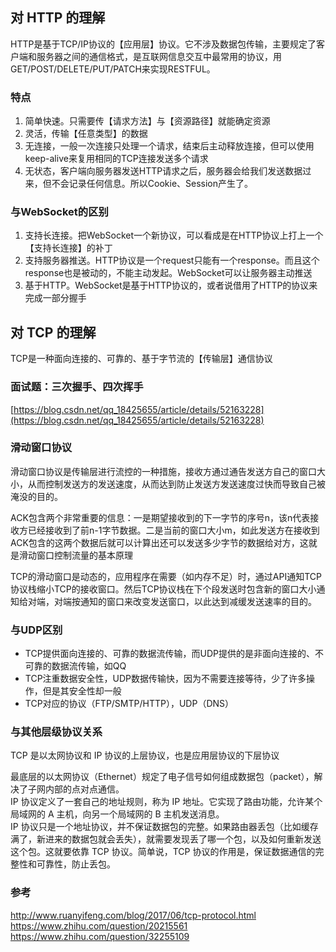 ## 对 HTTP 的理解
HTTP是基于TCP/IP协议的【应用层】协议。它不涉及数据包传输，主要规定了客户端和服务器之间的通信格式，是互联网信息交互中最常用的协议，用GET/POST/DELETE/PUT/PATCH来实现RESTFUL。

### 特点
1. 简单快速。只需要传【请求方法】与【资源路径】就能确定资源
2. 灵活，传输【任意类型】的数据
3. 无连接，一般一次连接只处理一个请求，结束后主动释放连接，但可以使用keep-alive来复用相同的TCP连接发送多个请求
4. 无状态，客户端向服务器发送HTTP请求之后，服务器会给我们发送数据过来，但不会记录任何信息。所以Cookie、Session产生了。

### 与WebSocket的区别
1. 支持长连接。把WebSocket一个新协议，可以看成是在HTTP协议上打上一个【支持长连接】的补丁
2. 支持服务器推送。HTTP协议是一个request只能有一个response。而且这个response也是被动的，不能主动发起。WebSocket可以让服务器主动推送
3. 基于HTTP。WebSocket是基于HTTP协议的，或者说借用了HTTP的协议来完成一部分握手

## 对 TCP 的理解
TCP是一种面向连接的、可靠的、基于字节流的【传输层】通信协议

### 面试题：三次握手、四次挥手
[https://blog.csdn.net/qq_18425655/article/details/52163228](https://blog.csdn.net/qq_18425655/article/details/52163228)

### 滑动窗口协议
滑动窗口协议是传输层进行流控的一种措施，接收方通过通告发送方自己的窗口大小，从而控制发送方的发送速度，从而达到防止发送方发送速度过快而导致自己被淹没的目的。

ACK包含两个非常重要的信息：一是期望接收到的下一字节的序号n，该n代表接收方已经接收到了前n-1字节数据。二是当前的窗口大小m，如此发送方在接收到ACK包含的这两个数据后就可以计算出还可以发送多少字节的数据给对方，这就是滑动窗口控制流量的基本原理

TCP的滑动窗口是动态的，应用程序在需要（如内存不足）时，通过API通知TCP协议栈缩小TCP的接收窗口。然后TCP协议栈在下个段发送时包含新的窗口大小通知给对端，对端按通知的窗口来改变发送窗口，以此达到减缓发送速率的目的。
### 与UDP区别
* TCP提供面向连接的、可靠的数据流传输，而UDP提供的是非面向连接的、不可靠的数据流传输，如QQ
* TCP注重数据安全性，UDP数据传输快，因为不需要连接等待，少了许多操作，但是其安全性却一般
* TCP对应的协议（FTP/SMTP/HTTP），UDP（DNS）

### 与其他层级协议关系
TCP 是以太网协议和 IP 协议的上层协议，也是应用层协议的下层协议

最底层的以太网协议（Ethernet）规定了电子信号如何组成数据包（packet），解决了子网内部的点对点通信。  
IP 协议定义了一套自己的地址规则，称为 IP 地址。它实现了路由功能，允许某个局域网的 A 主机，向另一个局域网的 B 主机发送消息。  
IP 协议只是一个地址协议，并不保证数据包的完整。如果路由器丢包（比如缓存满了，新进来的数据包就会丢失），就需要发现丢了哪一个包，以及如何重新发送这个包。这就要依靠 TCP 协议。简单说，TCP 协议的作用是，保证数据通信的完整性和可靠性，防止丢包。   

### 参考
http://www.ruanyifeng.com/blog/2017/06/tcp-protocol.html  
https://www.zhihu.com/question/20215561   
https://www.zhihu.com/question/32255109  